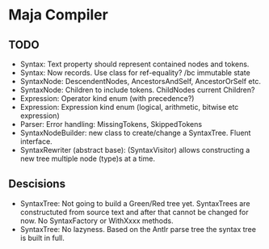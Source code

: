 ﻿# Maja Compiler

## TODO

- Syntax: Text property should represent contained nodes and tokens.
- Syntax: Now records. Use class for ref-equality? /bc immutable state
- SyntaxNode: DescendentNodes, AncestorsAndSelf, AncestorOrSelf etc.
- SyntaxNode: Children to include tokens. ChildNodes current Children?
- Expression: Operator kind enum (with precedence?)
- Expression: Expression kind enum (logical, arithmetic, bitwise etc expression)
- Parser: Error handling: MissingTokens, SkippedTokens
- SyntaxNodeBuilder: new class to create/change a SyntaxTree. Fluent interface.
- SyntaxRewriter (abstract base): (SyntaxVisitor) allows constructing a new tree multiple node (type)s at a time.

## Descisions

- SyntaxTree: Not going to build a Green/Red tree yet.
SyntaxTrees are constructuted from source text and after that cannot be changed for now.
No SyntaxFactory or WithXxxx methods.
- SyntaxTree: No lazyness.
Based on the Antlr parse tree the syntax tree is built in full.
